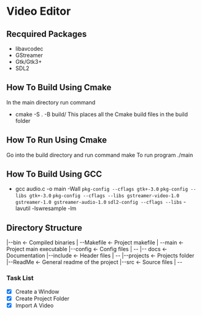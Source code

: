 # Video Editor

## Recquired Packages
- libavcodec
- GStreamer
- Gtk/Gtk3+
- SDL2

## How To Build Using Cmake
In the main directory run command
- cmake -S . -B build/
This places all the Cmake build files in the build folder

## How To Run Using Cmake
Go into the build directory and run command make
To run program ./main

## How To Build Using GCC
- gcc audio.c -o main -Wall `pkg-config --cflags gtk+-3.0` `pkg-config --libs gtk+-3.0` `pkg-config --cflags --libs gstreamer-video-1.0 gstreamer-1.0 gstreamer-audio-1.0` `sdl2-config --cflags --libs` -lavutil -lswresample -lm

## Directory Structure
|--bin                <- Compiled binaries
|    --Makefile       <- Project makefile
|    --main           <- Project main executable
|--config             <- Config files 
|    --
|-- docs              <- Documentation
|--include            <- Header files
|    --
|--projects           <- Projects folder
|--ReadMe             <- General readme of the project
|--src                <- Source files
|    --

### Task List
- [x] Create a Window
- [x] Create Project Folder
- [x] Import A Video

